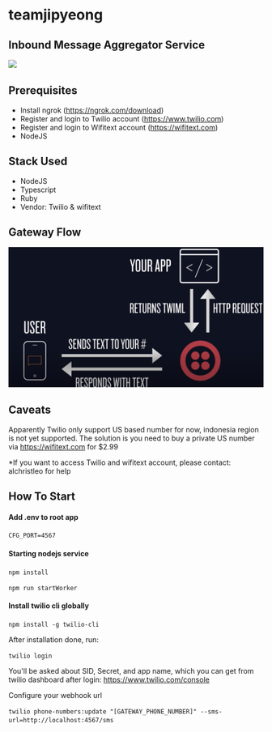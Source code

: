 # teamjipyeong
## Inbound Message Aggregator Service

<img height="480px" src="https://github.com/alchristleo/teamjipyeong/blob/master/img/demo.gif">

## Prerequisites
- Install ngrok (https://ngrok.com/download)
- Register and login to Twilio account (https://www.twilio.com)
- Register and login to Wifitext account (https://wifitext.com)
- NodeJS

## Stack Used
- NodeJS
- Typescript
- Ruby
- Vendor: Twilio & wifitext

## Gateway Flow
![Import](./img/gateway-flow.png)

## Caveats
Apparently Twilio only support US based number for now, indonesia region is not yet supported. The solution is you need to buy a private US number via https://wifitext.com for $2.99

*If you want to access Twilio and wifitext account, please contact: alchristleo for help

## How To Start

#### Add .env to root app
```CFG_PORT=4567```

#### Starting nodejs service
```npm install```

```npm run startWorker```

#### Install twilio cli globally
```npm install -g twilio-cli```

After installation done, run:

```twilio login```

You'll be asked about SID, Secret, and app name, which you can get from twilio dashboard after login: https://www.twilio.com/console

Configure your webhook url

```twilio phone-numbers:update "[GATEWAY_PHONE_NUMBER]" --sms-url=http://localhost:4567/sms```

